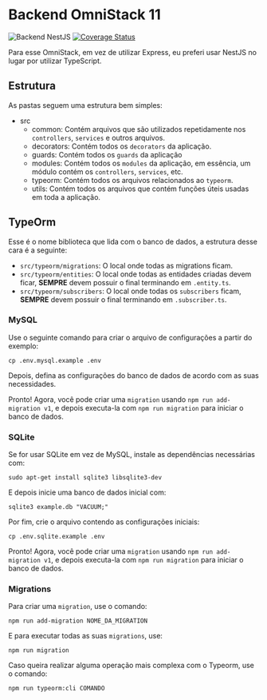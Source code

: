 # Backend OmniStack 11
![Backend NestJS](https://github.com/H4ad/omnistack/workflows/Backend%20NestJS/badge.svg)
[![Coverage Status](https://coveralls.io/repos/github/H4ad/omnistack/badge.svg?branch=master)](https://coveralls.io/github/H4ad/omnistack?branch=master)

Para esse OmniStack, em vez de utilizar Express, eu preferi usar NestJS no lugar por utilizar TypeScript.

## Estrutura

As pastas seguem uma estrutura bem simples:
- src
    - common: Contém arquivos que são utilizados repetidamente nos `controllers`, `services` e outros arquivos.
    - decorators: Contém todos os `decorators` da aplicação.
    - guards: Contém todos os `guards` da aplicação
    - modules: Contém todos os `modules` da aplicação, em essência, um módulo contém os `controllers`, `services`, etc.
    - typeorm: Contém todos os arquivos relacionados ao `typeorm`.
    - utils: Contém todos os arquivos que contém funções úteis usadas em toda a aplicação.

## TypeOrm

Esse é o nome biblioteca que lida com o banco de dados, a estrutura desse cara é a seguinte:

- `src/typeorm/migrations`: O local onde todas as migrations ficam.
- `src/typeorm/entities`: O local onde todas as entidades criadas devem ficar, **SEMPRE** devem possuir o final terminando em `.entity.ts`.
- `src/typeorm/subscribers`: O local onde todas os `subscribers` ficam, **SEMPRE** devem possuir o final terminando em `.subscriber.ts`.

### MySQL

Use o seguinte comando para criar o arquivo de configurações a partir do exemplo:
```shell
cp .env.mysql.example .env
```

Depois, defina as configurações do banco de dados de acordo com as suas necessidades.

Pronto! Agora, você pode criar uma `migration` usando `npm run add-migration v1`, e depois executa-la com `npm run migration` para iniciar o banco de dados. 

### SQLite

Se for usar SQLite em vez de MySQL, instale as dependências necessárias com:
```shell
sudo apt-get install sqlite3 libsqlite3-dev
```

E depois inicie uma banco de dados inicial com:
```shell
sqlite3 example.db "VACUUM;"
```

Por fim, crie o arquivo contendo as configurações iniciais:
```shell
cp .env.sqlite.example .env
```

Pronto! Agora, você pode criar uma `migration` usando `npm run add-migration v1`, e depois executa-la com `npm run migration` para iniciar o banco de dados. 

### Migrations

Para criar uma `migration`, use o comando:
```shell
npm run add-migration NOME_DA_MIGRATION
```

E para executar todas as suas `migrations`, use:
```shell
npm run migration
```

Caso queira realizar alguma operação mais complexa com o Typeorm, use o comando:
```shell
npm run typeorm:cli COMANDO
```
